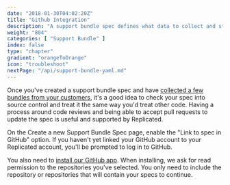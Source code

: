 ```yaml
---
date: "2018-01-30T04:02:20Z"
title: "Github Integration"
description: "A support bundle spec defines what data to collect and store in a support bundle."
weight: "804"
categories: [ "Support Bundle" ]
index: false
type: "chapter"
gradient: "orangeToOrange"
icon: "troubleshoot"
nextPage: "/api/support-bundle-yaml.md"
---
```


Once you've created a support bundle spec and have [collected a few bundles from your customers](/guides/support-bundle/generate), it's a good idea to check your spec into source control and treat it the same way you'd treat other code. Having a process around code reviews and being able to accept pull requests to update the spec is useful and supported by Replicated.

On the Create a new Support Bundle Spec page, enable the "Link to spec in GitHub" option. If you haven't yet linked your GitHub account to your Replicated account, you'll be prompted to log in to GitHub.

You also need to [install our GitHub app](https://github.com/apps/replicated). When installing, we ask for read permission to the repositories you've selected. You only need to include the repository or repositories that will contain your specs to continue.

